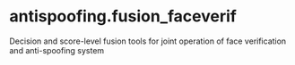 antispoofing.fusion_faceverif
=============================

Decision and score-level fusion tools for joint operation of face verification and anti-spoofing system
